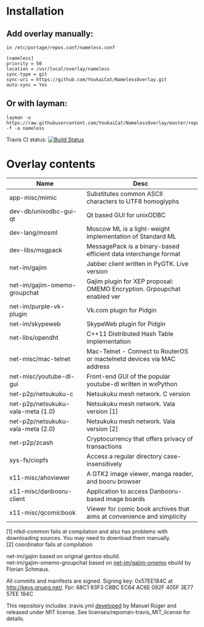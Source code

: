 # Installation

## Add overlay manually:
```
in /etc/portage/repos.conf/nameless.conf

[nameless]
priority = 50
location = /usr/local/overlay/nameless
sync-type = git
sync-uri = https://github.com/YoukaiCat/NamelessOverlay.git
auto-sync = Yes
```

## Or with layman:
```
layman -o https://raw.githubusercontent.com/YoukaiCat/NamelessOverlay/master/repositories.xml -f -a nameless
```

Travis CI status: [![Build Status](https://travis-ci.org/YoukaiCat/NamelessOverlay.svg)](https://travis-ci.org/YoukaiCat/NamelessOverlay)

# Overlay contents
| Name                               | Desc                                                                   |
|------------------------------------|------------------------------------------------------------------------|
| app-misc/mimic                     | Substitutes common ASCII characters to UTF8 homoglyphs                 |
| dev-db/unixodbc-gui-qt             | Qt based GUI for unixODBC                                              |
| dev-lang/mosml                     | Moscow ML is a light-weight implementation of Standard ML              |
| dev-libs/msgpack                   | MessagePack is a binary-based efficient data interchange format        |
| net-im/gajim                       | Jabber client written in PyGTK. Live version                           |
| net-im/gajim-omemo-groupchat       | Gajim plugin for XEP proposal: OMEMO Encryption. Grpoupchat enabled ver|
| net-im/purple-vk-plugin            | Vk.com plugin for Pidgin                                               |
| net-im/skypeweb                    | SkypeWeb plugin for Pidgin                                             |
| net-libs/opendht                   | C++11 Distributed Hash Table implementation                            |
| net-misc/mac-telnet                | Mac-Telnet - Connect to RouterOS or mactelnetd devices via MAC address |
| net-misc/youtube-dl-gui            | Front-end GUI of the popular youtube-dl written in wxPython            |
| net-p2p/netsukuku-c                | Netsukuku mesh network. C version                                      |
| net-p2p/netsukuku-vala-meta (1.0)  | Netsukuku mesh network. Vala version [1]                               |
| net-p2p/netsukuku-vala-meta (2.0)  | Netsukuku mesh network. Vala version [2]                               |
| net-p2p/zcash                      | Cryptocurrency that offers privacy of transactions                     |
| sys-fs/ciopfs                      | Access a regular directory case-insensitively                          |
| x11-misc/ahoviewer                 | A GTK2 image viewer, manga reader, and booru browser                   |
| x11-misc/danbooru-client           | Application to access Danbooru-based image boards                      |
| x11-misc/qcomicbook                | Viewer for comic book archives that aims at convenience and simplicity |

[1] ntkd-common fails at compilation and also has problems with downloading sources. You may need to download them manually.  
[2] coordinator fails at compilation

net-im/gajim based on original gentoo ebuild.  
net-im/gajim-omemo-groupchat based on [net-im/gajim-omemo](https://gitlab.com/Flow/flow-s-ebuilds/tree/master/net-im/gajim-omemo) ebuild by Florian Schmaus.

All commits and manifests are signed. Signing key: 0x57EE184C at http://keys.gnupg.net/. Fpr: 68C1 93F3 C8BC EC64 AC6E  092F 405F 3E77 57EE 184C

This repository includes .travis.yml [developed](https://github.com/mrueg/repoman-travis) by Manuel Rüger and released under MIT license. See licenses/repoman-travis_MIT_license for details.
